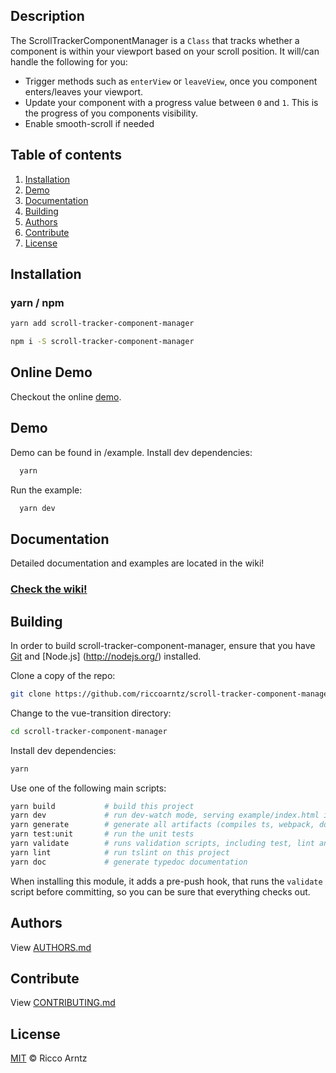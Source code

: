 ## Description
The ScrollTrackerComponentManager is a `Class` that tracks whether a component is within your viewport based on your scroll position. It will/can handle the following for you:

* Trigger methods such as `enterView` or `leaveView`, once you component enters/leaves your viewport.
* Update your component with a progress value between `0` and `1`. This is the progress of you components visibility.
* Enable smooth-scroll if needed

## Table of contents

1. [Installation](#installation)
2. [Demo](#demo)
3. [Documentation](#documentation)
4. [Building](#building)
5. [Authors](#authors)
6. [Contribute](#contribute)
7. [License](#license)

## Installation
### yarn / npm

```sh
yarn add scroll-tracker-component-manager
```

```sh
npm i -S scroll-tracker-component-manager
```

## Online Demo
Checkout the online [demo](https://riccoarntz.github.io/scroll-tracker-component-manager/example/).


## Demo
Demo can be found in /example.
Install dev dependencies:
```sh
  yarn
```
Run the example:
```sh
  yarn dev
```

## Documentation
Detailed documentation and examples are located in the wiki!

### [Check the wiki!](https://github.com/riccoarntz/scroll-tracker-component-manager/wiki)


## Building

In order to build scroll-tracker-component-manager, ensure that you have [Git](http://git-scm.com/downloads) and [Node.js]
(http://nodejs.org/) installed.

Clone a copy of the repo:
```sh
git clone https://github.com/riccoarntz/scroll-tracker-component-manager.git
```

Change to the vue-transition directory:
```sh
cd scroll-tracker-component-manager
```

Install dev dependencies:
```sh
yarn
```

Use one of the following main scripts:
```sh
yarn build           # build this project
yarn dev             # run dev-watch mode, serving example/index.html in the browser
yarn generate        # generate all artifacts (compiles ts, webpack, docs and coverage)
yarn test:unit       # run the unit tests
yarn validate        # runs validation scripts, including test, lint and coverage check
yarn lint            # run tslint on this project
yarn doc             # generate typedoc documentation
```

When installing this module, it adds a pre-push hook, that runs the `validate`
script before committing, so you can be sure that everything checks out.


## Authors
View [AUTHORS.md](./AUTHORS.md)

## Contribute
View [CONTRIBUTING.md](./CONTRIBUTING.md)

## License
[MIT](./LICENSE) © Ricco Arntz
